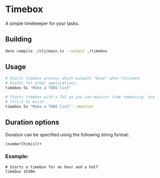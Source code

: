 # Timebox

A simple timekeeper for your tasks.

## Building

```bash
deno compile ./cli/main.ts --output ./timebox
```

## Usage

```bash
# Starts timebox process which outputs "Done" when finished.
# Useful for other applications.
timebox 5s "Make a TODO list"

# Starts timebox with a TUI so you can monitor time remaining. Use
# Ctrl-C to exist.
timebox 5s "Make a TODO list" --monitor
```

## Duration options

Duration can be specified using the following string format:

```
(number[h|m|s])+
```

### Example:

```
# Starts a timebox for an hour and a half
timebox 1h30m
```

